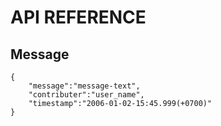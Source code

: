 # API REFERENCE

## Message

```json:message
{
    "message":"message-text",
    "contributer":"user_name",
    "timestamp":"2006-01-02-15:45.999(+0700)"
}
```
